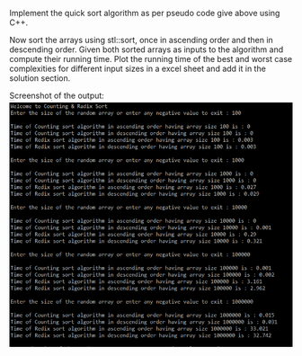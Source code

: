 Implement the quick sort algorithm as per pseudo code give above using C++.

Now sort the arrays using stl::sort, once in ascending order and then in descending order. Given both sorted arrays as inputs to the algorithm and compute their running time. Plot the running time of the best and worst case complexities for different input sizes in a excel sheet and add it in the solution section.


Screenshot of the output:
![Alt text](https://github.com/talha3111997/Data-Structures-and-Algorithms/blob/master/Counting%20sort%20and%20Radix%20Sort/output.png?raw=true "Output")
